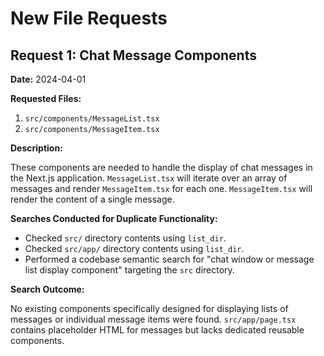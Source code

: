 # New File Requests

## Request 1: Chat Message Components

**Date:** 2024-04-01

**Requested Files:**

1.  `src/components/MessageList.tsx`
2.  `src/components/MessageItem.tsx`

**Description:**

These components are needed to handle the display of chat messages in the Next.js application. `MessageList.tsx` will iterate over an array of messages and render `MessageItem.tsx` for each one. `MessageItem.tsx` will render the content of a single message.

**Searches Conducted for Duplicate Functionality:**

*   Checked `src/` directory contents using `list_dir`.
*   Checked `src/app/` directory contents using `list_dir`.
*   Performed a codebase semantic search for "chat window or message list display component" targeting the `src` directory.

**Search Outcome:**

No existing components specifically designed for displaying lists of messages or individual message items were found. `src/app/page.tsx` contains placeholder HTML for messages but lacks dedicated reusable components. 